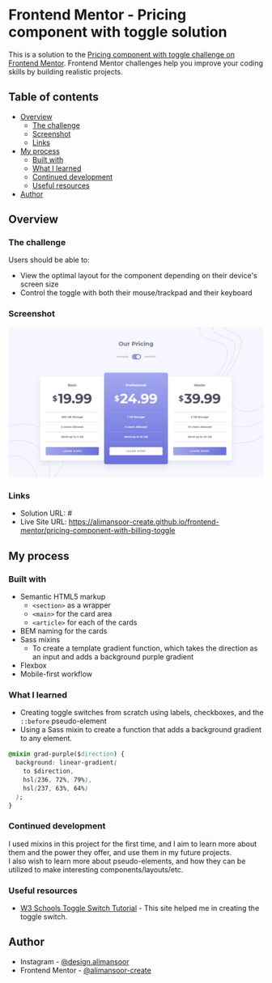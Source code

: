 # Frontend Mentor - Pricing component with toggle solution

This is a solution to the [Pricing component with toggle challenge on Frontend Mentor](https://www.frontendmentor.io/challenges/pricing-component-with-toggle-8vPwRMIC). Frontend Mentor challenges help you improve your coding skills by building realistic projects.

## Table of contents

- [Overview](#overview)
  - [The challenge](#the-challenge)
  - [Screenshot](#screenshot)
  - [Links](#links)
- [My process](#my-process)
  - [Built with](#built-with)
  - [What I learned](#what-i-learned)
  - [Continued development](#continued-development)
  - [Useful resources](#useful-resources)
- [Author](#author)

## Overview

### The challenge

Users should be able to:

- View the optimal layout for the component depending on their device's screen size
- Control the toggle with both their mouse/trackpad and their keyboard

### Screenshot

![Outcome of the challenge](./images/screenshot.png)

### Links

- Solution URL: #
- Live Site URL: https://alimansoor-create.github.io/frontend-mentor/pricing-component-with-billing-toggle

## My process

### Built with

- Semantic HTML5 markup
  - `<section>` as a wrapper
  - `<main>` for the card area
  - `<article>` for each of the cards
- BEM naming for the cards
- Sass mixins
  - To create a template gradient function, which takes the direction as an input and adds a background purple gradient
- Flexbox
- Mobile-first workflow

### What I learned

- Creating toggle switches from scratch using labels, checkboxes, and the `::before` pseudo-element
- Using a Sass mixin to create a function that adds a background gradient to any element.

```css
@mixin grad-purple($direction) {
  background: linear-gradient(
    to $direction,
    hsl(236, 72%, 79%),
    hsl(237, 63%, 64%)
  );
}
```

### Continued development

I used mixins in this project for the first time, and I aim to learn more about them and the power they offer, and use them in my future projects. <br>
I also wish to learn more about pseudo-elements, and how they can be utilized to make interesting components/layouts/etc.

### Useful resources

- [W3 Schools Toggle Switch Tutorial](https://www.w3schools.com/howto/howto_css_switch.asp) - This site helped me in creating the toggle switch.

## Author

- Instagram - [@design.alimansoor](https://www.instagram.com/design.alimansoor)
- Frontend Mentor - [@alimansoor-create](https://www.frontendmentor.io/profile/alimansoor-create)
